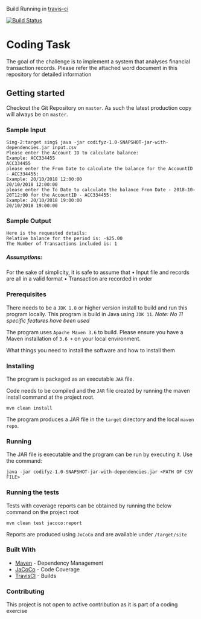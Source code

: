 Build Running in [travis-ci](https://travis-ci.org/vpnovelty/codifyz)

[![Build Status](https://travis-ci.org/vpnovelty/codifyz.svg?branch=master)](https://travis-ci.org/vpnovelty/codifyz)




# Coding Task

The goal of the challenge is to implement a system that analyses financial transaction records. Please refer the attached word document in this repository for detailed information

## Getting started

Checkout the Git Repository on `master`. As such the latest production copy will always be on `master`.

### Sample Input

```$xslt
Sing-2:target sing$ java -jar codifyz-1.0-SNAPSHOT-jar-with-dependencies.jar input.csv
Please enter the Account ID to calculate balance: 
Example: ACC334455
ACC334455
please enter the From Date to calculate the balance for the AccountID - ACC334455: 
Example: 20/10/2018 12:00:00
20/10/2018 12:00:00
please enter the To Date to calculate the balance From Date - 2018-10-20T12:00 for the AccountID - ACC334455: 
Example: 20/10/2018 19:00:00
20/10/2018 19:00:00
```

### Sample Output

```$xslt
Here is the requested details:
Relative balance for the period is: -$25.00 
The Number of Transactions included is: 1
```

##### Assumptions:
For the sake of simplicity, it is safe to assume that
•	Input file and records are all in a valid format
•	Transaction are recorded in order



### Prerequisites

There needs to be a `JDK 1.8` or higher version install to build and run this program locally. This program is build in Java using `JDK 11`.
_Note: No 11 specific features have been used_

The program uses `Apache Maven 3.6` to build. Please ensure you have a Maven installation of `3.6 +` on your local environment.

What things you need to install the software and how to install them

### Installing

The program is packaged as an executable `JAR` file.

Code needs to be compiled and the `JAR` file created by running the maven install command at the project root.

```
mvn clean install
```

The program produces a JAR file in the `target` directory and the local `maven repo`.

### Running

The JAR file is executable and the program can be run by executing it. Use the command:

```$xslt
java -jar codifyz-1.0-SNAPSHOT-jar-with-dependencies.jar <PATH OF CSV FILE>
```

### Running the tests

Tests with coverage reports can be obtained by running the below command on the project root

```
mvn clean test jacoco:report
```

Reports are produced using `JoCoCo` and are available under `/target/site`


### Built With

* [Maven](https://maven.apache.org/) - Dependency Management
* [JaCoCo](https://www.jacoco.org) - Code Coverage
* [TravisCI](https://travis-ci.org/) - Builds

### Contributing

This project is not open to active contribution as it is part of a coding exercise